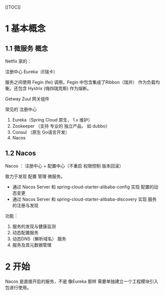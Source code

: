 [[TOC]]

# 1 基本概念

## 1.1 微服务 概念

Netfix 家的：

注册中心 Eureka（E瑞卡）

服务之间使用 Fegin (fei) 调用，Fegin  中包含集成了Ribbon（瑞并） 作为负载均衡，还包含 Hystrix (嗨四瑞克斯) 作为熔断。

Getway Zuul 网关组件

常见的 注册中心

1. Eureka（Spring Cloud 原生， 1.x 维护）
2. Zookeeper （支持 专业的 独立产品，  如 dubbo）
3. Consul （原生  Go语言开发）
4. Nacos

## 1.2 Nacos

Nacos ： 注册中心 + 配置中心（不重启 权限控制 版本回滚）

致力于发现 配置 管理 微服务。

+ 通过 Nacos Server 和 spring-cloud-starter-alibaba-config 实现 配置的动态变更
+ 通过 Nacos Server 和 spring-cloud-starter-alibaba-discovery 实现 服务的注册与发现

功能：

1. 服务的发现与健康监测
2. 动态配置服务
3. 动态DNS（解析域名） 服务
4. 服务及其元数据管理

# 2 开始

Nacos 是直接开启的服务，不是 像Eureka 那样 需要单独建立一个工程模块引入包进行使用。